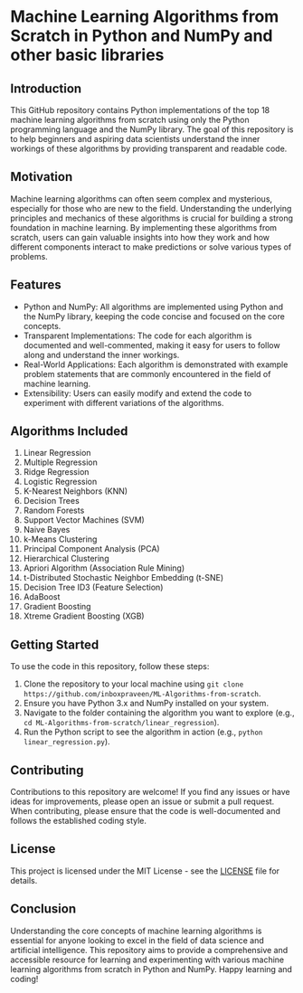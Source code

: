 # Machine Learning Algorithms from Scratch in Python and NumPy and other basic libraries

## Introduction

This GitHub repository contains Python implementations of the top 18 machine learning algorithms from scratch using only the Python programming language and the NumPy library. The goal of this repository is to help beginners and aspiring data scientists understand the inner workings of these algorithms by providing transparent and readable code.

## Motivation

Machine learning algorithms can often seem complex and mysterious, especially for those who are new to the field. Understanding the underlying principles and mechanics of these algorithms is crucial for building a strong foundation in machine learning. By implementing these algorithms from scratch, users can gain valuable insights into how they work and how different components interact to make predictions or solve various types of problems.

## Features

- Python and NumPy: All algorithms are implemented using Python and the NumPy library, keeping the code concise and focused on the core concepts.
- Transparent Implementations: The code for each algorithm is documented and well-commented, making it easy for users to follow along and understand the inner workings.
- Real-World Applications: Each algorithm is demonstrated with example problem statements that are commonly encountered in the field of machine learning.
- Extensibility: Users can easily modify and extend the code to experiment with different variations of the algorithms.


## Algorithms Included

1. Linear Regression
2. Multiple Regression
3. Ridge Regression
4. Logistic Regression
5. K-Nearest Neighbors (KNN)
6. Decision Trees
7. Random Forests
8. Support Vector Machines (SVM)
9. Naive Bayes
10. k-Means Clustering
11. Principal Component Analysis (PCA)
12. Hierarchical Clustering
13. Apriori Algorithm (Association Rule Mining)
14. t-Distributed Stochastic Neighbor Embedding (t-SNE)
15. Decision Tree ID3 (Feature Selection)
16. AdaBoost
17. Gradient Boosting
18. Xtreme Gradient Boosting (XGB)


## Getting Started

To use the code in this repository, follow these steps:

1. Clone the repository to your local machine using `git clone https://github.com/inboxpraveen/ML-Algorithms-from-scratch`.
2. Ensure you have Python 3.x and NumPy installed on your system.
3. Navigate to the folder containing the algorithm you want to explore (e.g., `cd ML-Algorithms-from-scratch/linear_regression`).
4. Run the Python script to see the algorithm in action (e.g., `python linear_regression.py`).


## Contributing

Contributions to this repository are welcome! If you find any issues or have ideas for improvements, please open an issue or submit a pull request. When contributing, please ensure that the code is well-documented and follows the established coding style.

## License

This project is licensed under the MIT License - see the [LICENSE](LICENSE) file for details.


## Conclusion

Understanding the core concepts of machine learning algorithms is essential for anyone looking to excel in the field of data science and artificial intelligence. This repository aims to provide a comprehensive and accessible resource for learning and experimenting with various machine learning algorithms from scratch in Python and NumPy. Happy learning and coding!